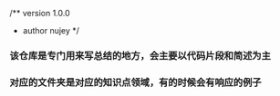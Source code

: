 /** version 1.0.0
 * author nujey
 */
### 该仓库是专门用来写总结的地方，会主要以代码片段和简述为主

### 对应的文件夹是对应的知识点领域，有的时候会有响应的例子




